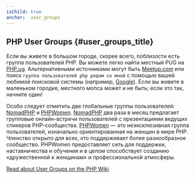 ```yaml
---
isChild: true
anchor:  user_groups
---
```


## PHP User Groups {#user_groups_title}

Если вы живете в большом городе, скорее всего, поблизости есть группа пользователей PHP. Вы можете легко найти местный PUG на [PHP.ug][php-ug]. Альтернативными источниками могут быть [Meetup.com][meetup] или поиск ```группа пользователей php рядом со мной``` с помощью вашей любимой поисковой системы (например, [Google][google]). Если вы живете в маленьком городке, местного мопса может и не быть; если это так, начните один!

Особо следует отметить две глобальные группы пользователей: [NomadPHP] и [PHPWomen]. [NomadPHP] два раза в месяц предлагает групповые онлайн-встречи пользователей с презентациями ведущих спикеров PHP-сообщества. [PHPWomen] — это неэксклюзивная группа пользователей, изначально ориентированная на женщин в мире PHP. Членство открыто для всех, кто поддерживает более разнообразное сообщество. PHPWomen предоставляет сеть для поддержки, наставничества и обучения и в целом способствует созданию «дружественной к женщинам» и профессиональной атмосферы.

[Read about User Groups on the PHP Wiki][php-wiki]

[google]: https://www.google.com/search?q=php+user+group+near+me
[meetup]: https://www.meetup.com/find/
[php-ug]: https://php.ug/
[NomadPHP]: https://nomadphp.com/
[PHPWomen]: https://twitter.com/PHPWomen
[php-wiki]: https://wiki.php.net/usergroups
